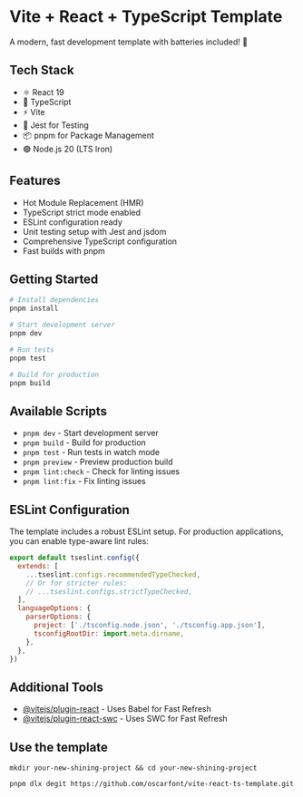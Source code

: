 # Vite + React + TypeScript Template

A modern, fast development template with batteries included! 🚀

## Tech Stack

- ⚛️ React 19
- 📜 TypeScript
- ⚡ Vite
- 🧪 Jest for Testing
- 📦 pnpm for Package Management
- 🟢 Node.js 20 (LTS Iron)

## Features

- Hot Module Replacement (HMR)
- TypeScript strict mode enabled
- ESLint configuration ready
- Unit testing setup with Jest and jsdom
- Comprehensive TypeScript configuration
- Fast builds with pnpm

## Getting Started

```bash
# Install dependencies
pnpm install

# Start development server
pnpm dev

# Run tests
pnpm test

# Build for production
pnpm build
```

## Available Scripts

- `pnpm dev` - Start development server
- `pnpm build` - Build for production
- `pnpm test` - Run tests in watch mode
- `pnpm preview` - Preview production build
- `pnpm lint:check` - Check for linting issues
- `pnpm lint:fix` - Fix linting issues

## ESLint Configuration

The template includes a robust ESLint setup. For production applications, you can enable type-aware lint rules:

```js
export default tseslint.config({
  extends: [
    ...tseslint.configs.recommendedTypeChecked,
    // Or for stricter rules:
    // ...tseslint.configs.strictTypeChecked,
  ],
  languageOptions: {
    parserOptions: {
      project: ['./tsconfig.node.json', './tsconfig.app.json'],
      tsconfigRootDir: import.meta.dirname,
    },
  },
})
```

## Additional Tools

- [@vitejs/plugin-react](https://github.com/vitejs/vite-plugin-react/blob/main/packages/plugin-react) - Uses Babel for Fast Refresh
- [@vitejs/plugin-react-swc](https://github.com/vitejs/vite-plugin-react/blob/main/packages/plugin-react-swc) - Uses SWC for Fast Refresh


## Use the template
```
mkdir your-new-shining-project && cd your-new-shining-project

pnpm dlx degit https://github.com/oscarfont/vite-react-ts-template.git
```